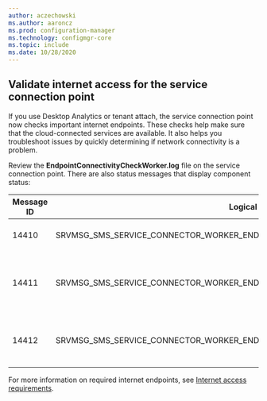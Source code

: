 ```yaml
---
author: aczechowski
ms.author: aaroncz
ms.prod: configuration-manager
ms.technology: configmgr-core
ms.topic: include
ms.date: 10/28/2020
---
```


## <a name="bkmk_scp"></a> Validate internet access for the service connection point

<!--8565578-->

If you use Desktop Analytics or tenant attach, the service connection point now checks important internet endpoints. These checks help make sure that the cloud-connected services are available. It also helps you troubleshoot issues by quickly determining if network connectivity is a problem.

Review the **EndpointConnectivityCheckWorker.log** file on the service connection point. There are also status messages that display component status:

| Message ID | Logical Name | Severity | Notes |
| - | - | - | - |
| 14410 | SRVMSG_SMS_SERVICE_CONNECTOR_WORKER_ENDPOINT_CONNECTIVITY_CHECK_SUCCESS | Informational | All checks are successful |
| 14411 | SRVMSG_SMS_SERVICE_CONNECTOR_WORKER_ENDPOINT_CONNECTIVITY_CHECK_FAIL_NONCRITICAL | Warning | One or more non-critical failures occurred |
| 14412 | SRVMSG_SMS_SERVICE_CONNECTOR_WORKER_ENDPOINT_CONNECTIVITY_CHECK_FAIL_CRITICAL | Error | One or more critical failures occurred |

For more information on required internet endpoints, see [Internet access requirements](../../../../plan-design/network/internet-endpoints.md).
